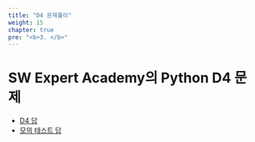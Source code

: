 ```yaml
---
title: "D4 문제풀이"
weight: 15
chapter: true
pre: "<b>3. </b>"
---
```


# SW Expert Academy의 Python D4 문제

- [D4 답](https://dongyeopgu.github.io/cont_2/d4/swea-d4.html)
- [모의 테스트 답]([https://dongyeopgu.github.io/cont_2/d4/swea_%EB%AA%A8%EC%9D%98-%ED%85%8C%EC%8A%A4%ED%8A%B8.html](https://dongyeopgu.github.io/cont_2/d4/swea_모의-테스트.html))